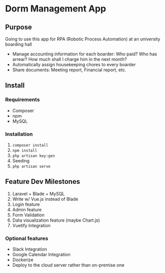# Dorm Management App

## Purpose

Going to use this app for RPA (Robotic Process Automation) at an university boarding hall

- Manage accounting information for each boarder: Who paid? Who has arrear? How much shall I charge him in the next month?
- Automatically assign housekeeping chores to every boarder
- Share documents: Meeting report, Financial report, etc.

## Install

### Requirements

- Composer
- npm
- MySQL

### Installation

1. `composer install`
1. `npm install`
1. `php artisan key:gen`
1. Seeding
1. `php artisan serve`

## Feature Dev Milestones

1. Laravel + Blade + MySQL
1. Write w/ Vue.js instead of Blade
1. Login feature
1. Admin feature
1. Form Validation
1. Data visualization feature (maybe Chart.js)
1. Vuetify Integration

### Optional features
- Slack Integration
- Google Calendar Integration
- Dockerize
- Deploy to the cloud server rather than on-premise one